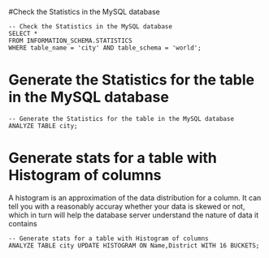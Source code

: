 #Check the Statistics in the MySQL database
```
-- Check the Statistics in the MySQL database
SELECT * 
FROM INFORMATION_SCHEMA.STATISTICS 
WHERE table_name = 'city' AND table_schema = 'world';
```

# Generate the Statistics for the table in the MySQL database
```
-- Generate the Statistics for the table in the MySQL database
ANALYZE TABLE city;
```

# Generate stats for a table with Histogram of columns
A histogram is an approximation of the data distribution for a column. 
It can tell you with a reasonably accuray whether your data is skewed or not, 
which in turn will help the database server understand the nature of data it contains
```
-- Generate stats for a table with Histogram of columns
ANALYZE TABLE city UPDATE HISTOGRAM ON Name,District WITH 16 BUCKETS;
```